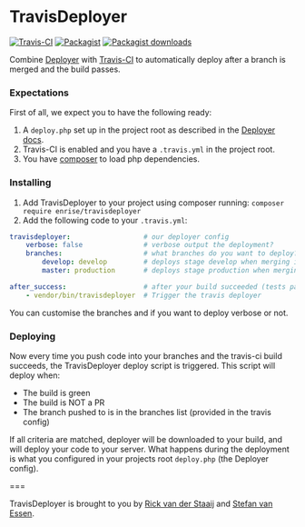 # TravisDeployer

[![Travis-CI](https://img.shields.io/travis/Enrise/TravisDeployer/master.svg)](https://travis-ci.org/Enrise/TravisDeployer)
[![Packagist](https://img.shields.io/packagist/v/enrise/travisdeployer.svg)](https://packagist.org/packages/enrise/travisdeployer)
[![Packagist downloads](https://img.shields.io/packagist/dt/enrise/travisdeployer.svg)](https://packagist.org/packages/enrise/travisdeployer)

Combine [Deployer](http://deployer.org/) with [Travis-CI](https://travis-ci.org/) to automatically deploy
after a branch is merged and the build passes.

### Expectations

First of all, we expect you to have the following ready:

1. A `deploy.php` set up in the project root as described in the [Deployer docs](http://deployer.org/docs).
1. Travis-CI is enabled and you have a `.travis.yml` in the project root.
1. You have [composer](https://getcomposer.org/) to load php dependencies.

### Installing

1. Add TravisDeployer to your project using composer running: `composer require enrise/travisdeployer`
1. Add the following code to your `.travis.yml`:
```yml
travisdeployer:                  # our deployer config
    verbose: false               # verbose output the deployment?
    branches:                    # what branches do you want to deploy?
        develop: develop         # deploys stage develop when merging into develop
        master: production       # deploys stage production when merging into master

after_success:                   # after your build succeeded (tests passed)
    - vendor/bin/travisdeployer  # Trigger the travis deployer
```
You can customise the branches and if you want to deploy verbose or not.

### Deploying

Now every time you push code into your branches and the travis-ci build succeeds, the TravisDeployer deploy
script is triggered. This script will deploy when:

* The build is green
* The build is NOT a PR
* The branch pushed to is in the branches list (provided in the travis config)

If all criteria are matched, deployer will be downloaded to your build, and will deploy your code to your server.
What happens during the deployment is what you configured in your projects root `deploy.php` (the Deployer config).

===

TravisDeployer is brought to you by [Rick van der Staaij](https://github.com/RickvdStaaij) and
[Stefan van Essen](https://github.com/eXistenZNL).
